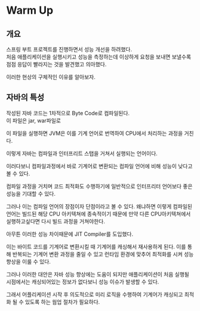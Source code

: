 # Warm Up

## 개요

스프링 부트 프로젝트를 진행하면서 성능 개선을 하려했다.  
처음 애플리케이션을 실행시키고 성능을 측정하는데 이상하게 요청을 보내면 보낼수록 점점 응답이 빨라지는 것을 발견했고 의아했다.

이러한 현상의 구체적인 이유를 알아보자.

## 자바의 특성

작성된 자바 코드는 1차적으로 Byte Code로 컴파일된다.  
이 파일은 jar, war파일로 

이 파일을 실행하면 JVM은 이를 기계 언어로 번역하여 CPU에서 처리하는 과정을 거친다.

이렇게 자바는 컴파일과 인터프리트 스탭을 거쳐서 실행되는 언어이다.

이러다보니 컴파일과정에서 바로 기계어로 변환되는 컴파일 언어에 비해 성능이 낮다고 볼 수 있다.

컴파일 과정을 거치며 코드 최적화도 수행하기에 일반적으로 인터프리터 언어보다 좋은 성능을 기대할 수 있다.

그러나 이는 컴파일 언어의 장점이자 단점이라고 볼 수 있다. 왜냐하면 이렇게 컴파일된 언어는 빌드된 해당 CPU 아키텍쳐에 종속적이기 때문에 만약 다른 CPU아키텍쳐에서 실행하고싶다면 다시 빌드 과정을 거쳐야한다.

아무튼 이러한 성능 차이때문에 JIT Compiler를 도입했다.

이는 바이트 코드를 기계어로 변환시킬 때 기계어를 캐싱해서 재사용하게 된다. 이를 통해 반복되는 기계어 변환 과정을 줄일 수 있고 런타임 환경에 맞추어 최적화를 시켜 성능 향상을 이룰 수 있다.

그러나 이러한 대안은 자바 성능 향상에는 도움이 되지만 애플리케이션이 처음 실행될 시점에서는 캐싱되어있는 정보가 없다보니 성능 이슈가 발생할 수 있다.

그래서 어플리케이션 시작 후 의도적으로 미리 로직을 수행하여 기계어가 캐싱되고 최적화 될 수 있도록 하는 웜업 절차가 필요하다.





